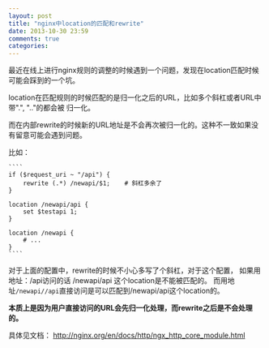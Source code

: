 ```yaml
---
layout: post
title: "nginx中location的匹配和rewrite"
date: 2013-10-30 23:59
comments: true
categories: 
---
```


最近在线上进行nginx规则的调整的时候遇到一个问题，发现在location匹配时候可能会踩到的一个坑。

location在匹配规则的时候匹配的是归一化之后的URL，比如多个斜杠或者URL中带".", ".."的都会被
归一化。

而在内部rewrite的时候新的URL地址是不会再次被归一化的。这种不一致如果没有留意可能会遇到问题。

比如：

	````
	if ($request_uri ~ "/api") {
		rewrite (.*) /newapi/$1;	# 斜杠多余了
	}

	location /newapi/api {
		set $testapi 1;
	}

	location /newapi {
		# ...	
	}
	````

对于上面的配置中，rewrite的时候不小心多写了个斜杠，对于这个配置，
如果用地址：/api访问的话  /newapi/api 这个location是不能被匹配的。
而用地址`/newapi//api`直接访问是可以匹配到/newapi/api这个location的。

**本质上是因为用户直接访问的URL会先归一化处理，而rewrite之后是不会处理的。**

具体见文档： <http://nginx.org/en/docs/http/ngx_http_core_module.html>
